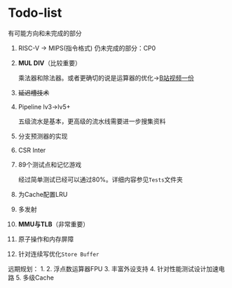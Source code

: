 # Todo-list

有可能方向和未完成的部分

1. RISC-V -> MIPS(指令格式)
    仍未完成的部分：CP0

2. **MUL DIV**（比较重要）

   乘法器和除法器。或者更确切的说是运算器的优化->[B站视频一份](https://www.bilibili.com/video/BV1VE411o7nx?p=20)

3. ~~延迟槽技术~~

4. Pipeline lv3->lv5+
    
    五级流水是基本，更高级的流水线需要进一步搜集资料

5. 分支预测器的实现
6. CSR Inter
7. 89个测试点和记忆游戏

    经过简单测试已经可以通过80%。详细内容参见`Tests`文件夹

8. 为Cache配置LRU

9. 多发射

10. **MMU与TLB**（非常重要）

11. 原子操作和内存屏障

12. 针对连续写优化`Store Buffer`

远期规划：
1. 
2. 浮点数运算器FPU
3. 丰富外设支持
4. 针对性能测试设计加速电路
5. 多级Cache
